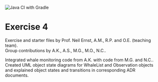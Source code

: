 ![Java CI with Gradle](https://github.com/SENG330/fall20ex4_starter/workflows/Java%20CI%20with%20Gradle/badge.svg)

# Exercise 4
Exercise and starter files by Prof. Neil Ernst, A.M., R.P. and O.E. (teaching team).  
Group contributions by A.K., A.S., M.G., M.O., N.C..

Integrated whale monitoring code from A.K. with code from M.G. and N.C.. Created UML object state diagrams for 
WhaleList and Observation objects and explained object states and transitions in corresponding ADR documents.
